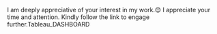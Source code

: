 I am deeply appreciative of your interest in my work.😊
I appreciate your time and attention. Kindly follow the link to engage further.Tableau_DASHBOARD

